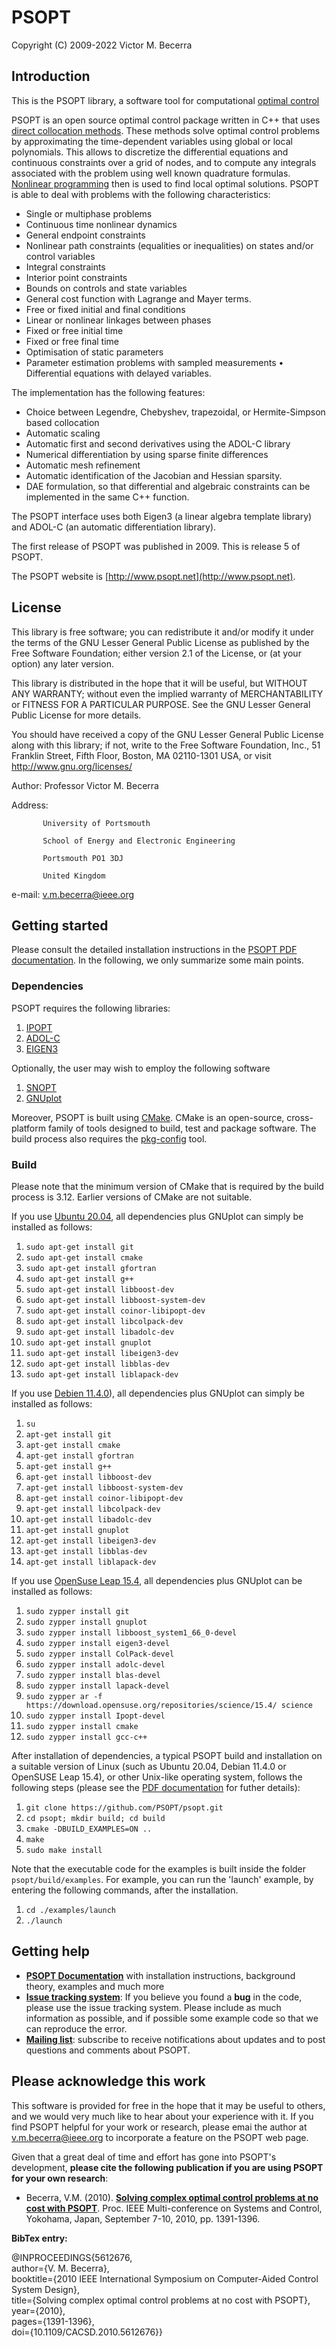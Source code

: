 
PSOPT
=====

Copyright (C) 2009-2022 Victor M. Becerra


Introduction
------------

This is the PSOPT library, a software tool for computational [optimal control](http://www.scholarpedia.org/article/Optimal_control)

PSOPT is an open source optimal control package written in C++ that uses [direct collocation methods](https://epubs.siam.org/doi/pdf/10.1137/16M1062569). These methods solve optimal control problems by approximating the time-dependent variables using global or local polynomials. This allows to discretize the differential equations and continuous constraints over a grid of nodes, and to compute any integrals associated with the problem using well known quadrature formulas. [Nonlinear programming](https://en.wikipedia.org/wiki/Nonlinear_programming) then is used to find local optimal solutions. PSOPT is able to deal with problems with the following characteristics:

-  Single or multiphase problems
-  Continuous time nonlinear dynamics
-  General endpoint constraints
-  Nonlinear path constraints (equalities or inequalities) on states and/or control variables
- Integral constraints
-  Interior point constraints
-  Bounds on controls and state variables
-  General cost function with Lagrange and Mayer terms.
-  Free or fixed initial and final conditions
- Linear or nonlinear linkages between phases
-  Fixed or free initial time
-  Fixed or free final time
- Optimisation of static parameters
- Parameter estimation problems with sampled measurements • Differential equations with delayed variables.

The implementation has the following features:

- Choice between Legendre, Chebyshev, trapezoidal, or Hermite-Simpson based collocation
- Automatic scaling
- Automatic first and second derivatives using the ADOL-C library
- Numerical differentiation by using sparse finite differences
- Automatic mesh refinement
- Automatic identification of the Jacobian and Hessian sparsity.
- DAE formulation, so that differential and algebraic constraints can be implemented in the same C++ function.

The PSOPT interface uses both Eigen3 (a linear algebra template library) and ADOL-C (an automatic differentiation library).

The first release of PSOPT was published in 2009. This is release 5 of PSOPT. 

The PSOPT website is [http://www.psopt.net](http://www.psopt.net).


License
----------


This library is free software; you can redistribute it and/or
modify it under the terms of the GNU Lesser General Public
License as published by the Free Software Foundation; either
version 2.1 of the License, or (at your option) any later version.

This library is distributed in the hope that it will be useful,
but WITHOUT ANY WARRANTY; without even the implied warranty of
MERCHANTABILITY or FITNESS FOR A PARTICULAR PURPOSE.  See the GNU
Lesser General Public License for more details.

You should have received a copy of the GNU Lesser General Public
License along with this library; if not, write to the Free Software
Foundation, Inc., 51 Franklin Street, Fifth Floor, Boston, MA  02110-1301  USA,
or visit http://www.gnu.org/licenses/

Author:    Professor Victor M. Becerra

Address:   
            
           University of Portsmouth

           School of Energy and Electronic Engineering
           
           Portsmouth PO1 3DJ
           
           United Kingdom

e-mail:    v.m.becerra@ieee.org


Getting started
---------------

Please consult the detailed installation instructions in the [PSOPT PDF documentation](https://github.com/PSOPT/psopt/blob/master/doc/PSOPT_Manual_R5.pdf). In the following, we only summarize some main points.

### Dependencies

PSOPT requires the following libraries:

1. [IPOPT](https://github.com/coin-or/Ipopt )
2. [ADOL-C](https://github.com/coin-or/ADOL-C)
3. [EIGEN3](http://eigen.tuxfamily.org/)

Optionally, the user may wish to employ the following software
1. [SNOPT](http://www.sbsi-sol-optimize.com/manuals/SNOPT-Manual.pdf)
2. [GNUplot](http://www.gnuplot.info)

Moreover, PSOPT is built using [CMake](https://cmake.org/download/). CMake is an open-source, cross-platform family of tools designed to build, test and package software. The build process also requires the [pkg-config](https://www.freedesktop.org/wiki/Software/pkg-config/) tool.  

### Build


Please note that the minimum version of CMake that is required by the build process is 3.12. Earlier versions of CMake are not suitable.

If you use [Ubuntu 20.04](https://releases.ubuntu.com/20.04/), all dependencies plus GNUplot can simply be installed as follows:


1. `sudo apt-get install git`
2. `sudo apt-get install cmake`
3. `sudo apt-get install gfortran`
4. `sudo apt-get install g++`
5. `sudo apt-get install libboost-dev`
6. `sudo apt-get install libboost-system-dev`
7. `sudo apt-get install coinor-libipopt-dev`
8. `sudo apt-get install libcolpack-dev`
9. `sudo apt-get install libadolc-dev`
10. `sudo apt-get install gnuplot`
11. `sudo apt-get install libeigen3-dev`
12. `sudo apt-get install libblas-dev`
13. `sudo apt-get install liblapack-dev`

If you use [Debien 11.4.0](https://cdimage.debian.org/debian-cd/current/amd64/iso-cd/)), all dependencies plus GNUplot can simply be installed as follows:


1. `su`
2. `apt-get install git`
3. `apt-get install cmake`
4. `apt-get install gfortran`
5. `apt-get install g++`
6. `apt-get install libboost-dev`
7. `apt-get install libboost-system-dev`
8. `apt-get install coinor-libipopt-dev`
9. `apt-get install libcolpack-dev`
10. `apt-get install libadolc-dev`
11. `apt-get install gnuplot`
12. `apt-get install libeigen3-dev`
13. `apt-get install libblas-dev`
14. `apt-get install liblapack-dev`


If you use [OpenSuse Leap 15.4](https://get.opensuse.org/leap/15.4/), all dependencies plus GNUplot can be installed as follows:

1. `sudo zypper install git`
2. `sudo zypper install gnuplot`
3. `sudo zypper install libboost_system1_66_0-devel`
4. `sudo zypper install eigen3-devel`
5. `sudo zypper install ColPack-devel`
6. `sudo zypper install adolc-devel`
7. `sudo zypper install blas-devel`
8. `sudo zypper install lapack-devel`
9. `sudo zypper ar -f https://download.opensuse.org/repositories/science/15.4/ science`
10. `sudo zypper install Ipopt-devel`
11. `sudo zypper install cmake`
12. `sudo zypper install gcc-c++`


After installation of dependencies, a typical PSOPT build and installation on a suitable version of Linux (such as Ubuntu 20.04, Debian 11.4.0 or OpenSUSE Leap 15.4), or other Unix-like operating system, follows the following steps (please see the [PDF documentation](https://github.com/PSOPT/psopt/blob/master/doc/PSOPT_Manual_R5.pdf) for futher details):

1. `git clone https://github.com/PSOPT/psopt.git`
2. `cd psopt; mkdir build; cd build`
3. `cmake -DBUILD_EXAMPLES=ON ..`
4. `make`
5. `sudo make install`

Note that the executable code for the examples is built inside the folder `psopt/build/examples`. For example, you can run the 'launch' example, by entering the following commands, after the installation.

1. `cd ./examples/launch`
2. `./launch`


Getting help
------------

* **[PSOPT Documentation](https://github.com/PSOPT/psopt/blob/master/doc/PSOPT_Manual_R5.pdf)** with installation instructions, background theory, examples and much more
 * **[Issue tracking system](https://github.com/PSOPT/psopt/issues/)**: If you believe you found a **bug** in the code, please use the issue tracking system.
   Please include as much information as possible, and if possible some example code so that we can reproduce the error.
 * **[Mailing list](http://groups.google.com/group/psopt-users-group)**: subscribe to receive notifications about updates and to post questions and comments about PSOPT.


Please acknowledge this work
----------------------------

This software is provided for free in the hope that it may be useful to others, and we would very much like to hear about your experience with it. If you find PSOPT helpful for your work or research, please emai the author at v.m.becerra@ieee.org  to incorporate a feature on the PSOPT web page.

Given that a great deal of time and effort has gone into PSOPT's development, **please cite the following publication if you are using PSOPT for your own research**:

* Becerra, V.M. (2010). [**Solving complex optimal control problems at no cost with PSOPT**](https://ieeexplore.ieee.org/document/5612676). Proc. IEEE Multi-conference on Systems and Control, Yokohama, Japan, September 7-10, 2010, pp. 1391-1396.

**BibTex entry:**

@INPROCEEDINGS{5612676,  
author={V. M. Becerra},  
booktitle={2010 IEEE International Symposium on Computer-Aided Control System Design},   
title={Solving complex optimal control problems at no cost with PSOPT},   
year={2010},    
pages={1391-1396},  
doi={10.1109/CACSD.2010.5612676}}



